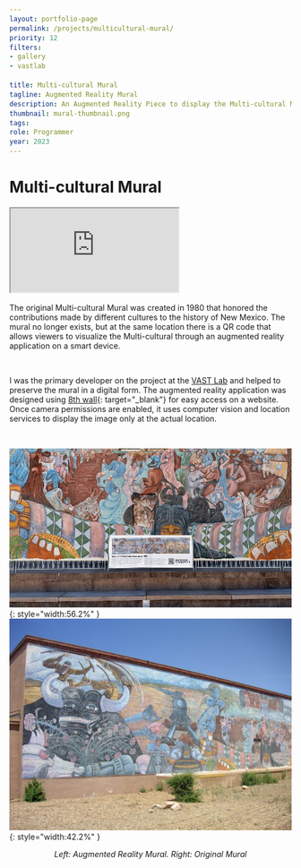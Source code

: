```yaml
---
layout: portfolio-page
permalink: /projects/multicultural-mural/
priority: 12
filters:
- gallery
- vastlab

title: Multi-cultural Mural
tagline: Augmented Reality Mural
description: An Augmented Reality Piece to display the Multi-cultural Mural in Santa Fe, New Mexico, where it used to exist
thumbnail: mural-thumbnail.png
tags: 
role: Programmer
year: 2023
---
```


# Multi-cultural Mural

<iframe class="full aspect16-9" src="https://www.youtube.com/embed/V4Q-cZQh33c?autoplay=1&mute=1&loop=1&list=PLRNKKzTiLuHSUuXXtITI_tQJI0cNOAdWA" allowfullscreen></iframe>

The original Multi-cultural Mural was created in 1980 that honored the contributions made by different cultures to the history of New Mexico. The mural no longer exists, but at the same location there is a QR code that allows viewers to visualize the Multi-cultural through an augmented reality application on a smart device.

<br>

I was the primary developer on the project at the [VAST Lab]({{site.url}}/vast-lab/) and helped to preserve the mural in a digital form. The augmented reality application was designed using [8th wall](https://www.8thwall.com/vastlab/guzman-multicultural){: target="_blank"} for easy access on a website. Once camera permissions are enabled, it uses computer vision and location services to display the image only at the actual location.

<br>

![](mural-thumbnail.png){: style="width:56.2%" }
![](mural-original.jpg){: style="width:42.2%" }

<p style="text-align:center"><i>Left: Augmented Reality Mural. Right: Original Mural</i></p>
